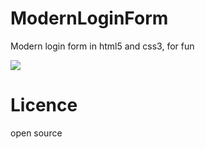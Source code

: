 # ModernLoginForm
Modern login form in html5 and css3, for fun

 <img src="https://cdn.discordapp.com/attachments/469623799374020608/756859422088888389/miniature.PNG"/>

# Licence
open source
